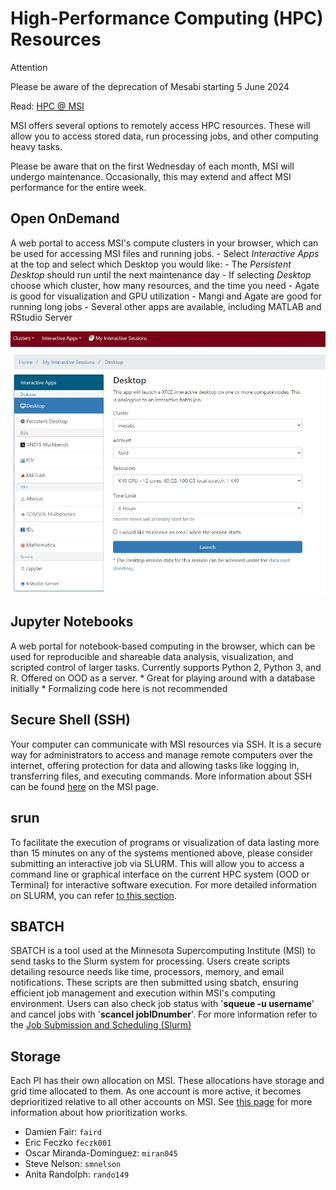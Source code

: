 # High-Performance Computing (HPC) Resources 

<div class="admonition attention">
    <p class="first admonition-title">Attention</p>
    <p class="last">
        Please be aware of the deprecation of Mesabi starting 5 June 2024
    </p>
</div>

Read: [HPC @ MSI](https://www.msi.umn.edu/content/interactive-hpc)

MSI offers several options to remotely access HPC resources. These will allow you to access stored data, run processing jobs, and other computing heavy tasks. 

Please be aware that on the first Wednesday of each month, MSI will undergo maintenance. Occasionally, this may extend and affect MSI performance for the entire week. 

## Open OnDemand

 A web portal to access MSI's compute clusters in your browser, which can be used for accessing MSI files and running jobs.
    - Select *Interactive Apps* at the top and select which Desktop you would like:
    - The *Persistent Desktop* should run until the next maintenance day 
    - If selecting *Desktop* choose which cluster, how many resources, and the time you need 
    - Agate is good for visualization and GPU utilization
    - Mangi and Agate are good for running long jobs 
    - Several other apps are available, including MATLAB and RStudio Server
    
![Open OnDemand Window](img/ood_example.jpeg)


## Jupyter Notebooks

A web portal for notebook-based computing in the browser, which can be used for reproducible and shareable data analysis, visualization, and scripted control of larger tasks. Currently supports Python 2, Python 3, and R. Offered on OOD as a server.
    * Great for playing around with a database initially
    * Formalizing code here is not recommended

## Secure Shell (SSH)

Your computer can communicate with MSI resources via SSH. It is a secure way for administrators to access and manage remote computers over the internet, offering protection for data and allowing tasks like logging in, transferring files, and executing commands.
More information about SSH can be found [here](https://it.umn.edu/services-technologies/resources/use-secure-shell-ssh) on the MSI page. 


## srun 

To facilitate the execution of programs or visualization of data lasting more than 15 minutes on any of the systems mentioned above, please consider submitting an interactive job via SLURM. This will allow you to access a command line or graphical interface on the current HPC system (OOD or Terminal) for interactive software execution. For more detailed information on SLURM, you can refer [to this section](slurm.md).

## SBATCH

SBATCH is a tool used at the Minnesota Supercomputing Institute (MSI) to send tasks to the Slurm system for processing. Users create scripts detailing resource needs like time, processors, memory, and email notifications. These scripts are then submitted using sbatch, ensuring efficient job management and execution within MSI's computing environment. Users can also check job status with '**squeue -u username**' and cancel jobs with '**scancel jobIDnumber**'. For more information refer to the [Job Submission and Scheduling (Slurm)](https://www.msi.umn.edu/content/job-submission-and-scheduling-slurm)

## Storage

Each PI has their own allocation on MSI. These allocations have storage and grid time allocated to them. As one account is more active, it becomes deprioritized relative to all other accounts on MSI. See [this page](fairshare.md) for more information about how prioritization works. 

* Damien Fair: `faird`
* Eric Feczko `feczk001`
* Oscar Miranda-Dominguez: `miran045`
* Steve Nelson: `smnelson`
* Anita Randolph: `rando149`

